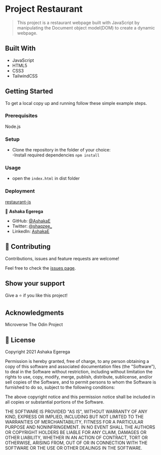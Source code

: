 # Project Restaurant

> This project is a restaurant webpage built with JavaScript by manipulating the Document object model(DOM) to create a dynamic webpage.

## Built With

- JavaScript
- HTML5
- CSS3
- TailwindCSS

## Getting Started

To get a local copy up and running follow these simple example steps.

### Prerequisites

Node.js

### Setup

- Clone the repository in the folder of your choice:<br> 
-Install required dependencies `npm install`

### Usage

- open the `index.html` in dist folder

### Deployment

[restaurant-js](https://ashakae.github.io/restaurant/)

👤 **Ashaka Egerega**

- GitHub: [@AshakaE](https://github.com/AshakaE)
- Twitter: [@shaqzee_](https://twitter.com/shaqzee_)
- LinkedIn: [AshakaE](https://www.linkedin.com/in/AshakaE/)

## 🤝 Contributing

Contributions, issues and feature requests are welcome!

Feel free to check the [issues page](https://github.com/AshakaE/restaurant/issues).

## Show your support

Give a ⭐️ if you like this project!

## Acknowledgments

Microverse
The Odin Project

## 📝 License

Copyright 2021 Ashaka Egerega

Permission is hereby granted, free of charge, to any person obtaining a copy of this software and associated documentation files (the "Software"), to deal in the Software without restriction, including without limitation the rights to use, copy, modify, merge, publish, distribute, sublicense, and/or sell copies of the Software, and to permit persons to whom the Software is furnished to do so, subject to the following conditions:

The above copyright notice and this permission notice shall be included in all copies or substantial portions of the Software.

THE SOFTWARE IS PROVIDED "AS IS", WITHOUT WARRANTY OF ANY KIND, EXPRESS OR IMPLIED, INCLUDING BUT NOT LIMITED TO THE WARRANTIES OF MERCHANTABILITY, FITNESS FOR A PARTICULAR PURPOSE AND NONINFRINGEMENT. IN NO EVENT SHALL THE AUTHORS OR COPYRIGHT HOLDERS BE LIABLE FOR ANY CLAIM, DAMAGES OR OTHER LIABILITY, WHETHER IN AN ACTION OF CONTRACT, TORT OR OTHERWISE, ARISING FROM, OUT OF OR IN CONNECTION WITH THE SOFTWARE OR THE USE OR OTHER DEALINGS IN THE SOFTWARE.

